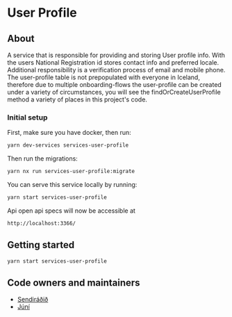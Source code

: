 # User Profile

## About

A service that is responsible for providing and storing User profile info. With the users National Registration id stores contact info and preferred locale. Additional responsibility is a verification process of email and mobile phone.
The user-profile table is not prepopulated with everyone in Iceland, therefore due to multiple onboarding-flows the user-profile can be created under a variety of circumstances, you will see the findOrCreateUserProfile method a variety of places in this project's code.

### Initial setup

First, make sure you have docker, then run:

```bash
yarn dev-services services-user-profile
```

Then run the migrations:

```bash
yarn nx run services-user-profile:migrate
```

You can serve this service locally by running:

```bash
yarn start services-user-profile
```

Api open api specs will now be accessible at

```bash
http://localhost:3366/
```

## Getting started

```bash
yarn start services-user-profile
```

## Code owners and maintainers

- [Sendiráðið](https://github.com/orgs/island-is/teams/sendiradid/members)
- [Júní](https://github.com/orgs/island-is/teams/juni/members)
